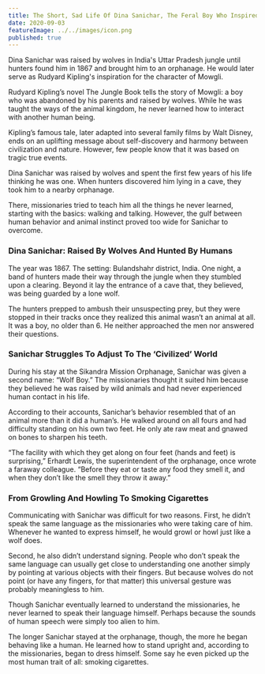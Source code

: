 ```yaml
---
title: The Short, Sad Life Of Dina Sanichar, The Feral Boy Who Inspired ‘The Jungle Book’
date: 2020-09-03
featureImage: ../../images/icon.png
published: true
---
```


Dina Sanichar was raised by wolves in India's Uttar Pradesh jungle until hunters found him in 1867 and brought him to an orphanage. He would later serve as Rudyard Kipling's inspiration for the character of Mowgli.

Rudyard Kipling’s novel The Jungle Book tells the story of Mowgli: a boy who was abandoned by his parents and raised by wolves. While he was taught the ways of the animal kingdom, he never learned how to interact with another human being.

Kipling’s famous tale, later adapted into several family films by Walt Disney, ends on an uplifting message about self-discovery and harmony between civilization and nature. However, few people know that it was based on tragic true events.

Dina Sanichar was raised by wolves and spent the first few years of his life thinking he was one. When hunters discovered him lying in a cave, they took him to a nearby orphanage.

There, missionaries tried to teach him all the things he never learned, starting with the basics: walking and talking. However, the gulf between human behavior and animal instinct proved too wide for Sanichar to overcome.

### Dina Sanichar: Raised By Wolves And Hunted By Humans

The year was 1867. The setting: Bulandshahr district, India. One night, a band of hunters made their way through the jungle when they stumbled upon a clearing. Beyond it lay the entrance of a cave that, they believed, was being guarded by a lone wolf.

The hunters prepped to ambush their unsuspecting prey, but they were stopped in their tracks once they realized this animal wasn’t an animal at all. It was a boy, no older than 6. He neither approached the men nor answered their questions.

### Sanichar Struggles To Adjust To The ‘Civilized’ World

During his stay at the Sikandra Mission Orphanage, Sanichar was given a second name: “Wolf Boy.” The missionaries thought it suited him because they believed he was raised by wild animals and had never experienced human contact in his life.

According to their accounts, Sanichar’s behavior resembled that of an animal more than it did a human’s. He walked around on all fours and had difficulty standing on his own two feet. He only ate raw meat and gnawed on bones to sharpen his teeth.

“The facility with which they get along on four feet (hands and feet) is surprising,” Erhardt Lewis, the superintendent of the orphanage, once wrote a faraway colleague. “Before they eat or taste any food they smell it, and when they don’t like the smell they throw it away.”

### From Growling And Howling To Smoking Cigarettes

Communicating with Sanichar was difficult for two reasons. First, he didn’t speak the same language as the missionaries who were taking care of him. Whenever he wanted to express himself, he would growl or howl just like a wolf does.

Second, he also didn’t understand signing. People who don’t speak the same language can usually get close to understanding one another simply by pointing at various objects with their fingers. But because wolves do not point (or have any fingers, for that matter) this universal gesture was probably meaningless to him.

Though Sanichar eventually learned to understand the missionaries, he never learned to speak their language himself. Perhaps because the sounds of human speech were simply too alien to him.

The longer Sanichar stayed at the orphanage, though, the more he began behaving like a human. He learned how to stand upright and, according to the missionaries, began to dress himself. Some say he even picked up the most human trait of all: smoking cigarettes.
